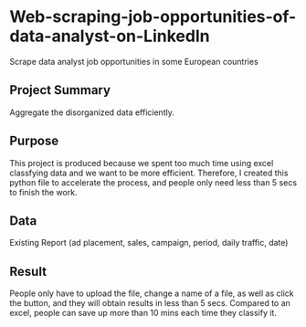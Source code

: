 # Web-scraping-job-opportunities-of-data-analyst-on-Linkedln
Scrape data analyst job opportunities in some European countries

## Project Summary
Aggregate the disorganized data efficiently.

## Purpose
This project is produced because we spent too much time using excel classfying data and we want to be more efficient. Therefore, I created this python file to accelerate the process, and people only need less than 5 secs to finish the work.

## Data
Existing Report (ad placement, sales, campaign, period, daily traffic, date)

## Result
People only have to upload the file, change a name of a file, as well as click the button, and they will obtain results in less than 5 secs. Compared to an excel, people can save up more than 10 mins each time they classify it.
